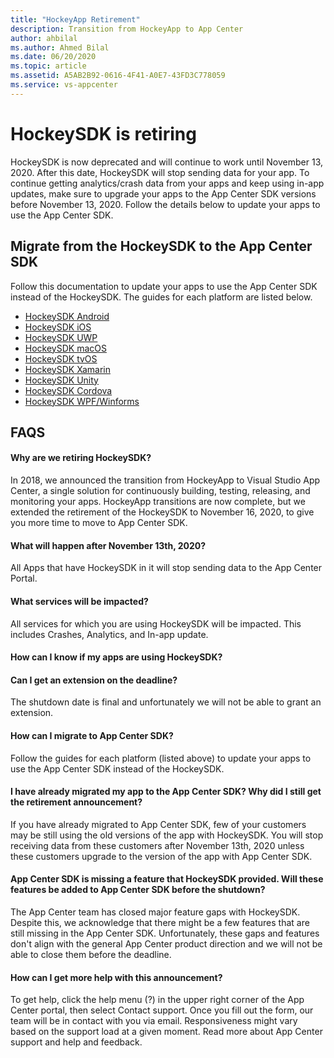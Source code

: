 ```yaml
---
title: "HockeyApp Retirement"
description: Transition from HockeyApp to App Center
author: ahbilal
ms.author: Ahmed Bilal
ms.date: 06/20/2020
ms.topic: article
ms.assetid: A5AB2B92-0616-4F41-A0E7-43FD3C778059
ms.service: vs-appcenter
---
```


# HockeySDK is retiring

HockeySDK is now deprecated and will continue to work until November 13, 2020. After this date, HockeySDK will stop sending data for your app. To continue getting analytics/crash data from your apps and keep using in-app updates, make sure to upgrade your apps to the App Center SDK versions before November 13, 2020. Follow the details below to update your apps to use the App Center SDK.

## Migrate from the HockeySDK to the App Center SDK

Follow this documentation to update your apps to use the App Center SDK instead of the HockeySDK. The guides for each platform are listed below.

* [HockeySDK Android](android-sdk-migration.md)
* [HockeySDK iOS](ios-sdk-migration.md)
* [HockeySDK UWP](uwp-sdk-migration.md)
* [HockeySDK macOS](macos-sdk-migration.md)
* [HockeySDK tvOS](tvos-sdk-migration.md)
* [HockeySDK Xamarin](xamarin-sdk-migration.md)
* [HockeySDK Unity](unity-sdk-migration.md)
* [HockeySDK Cordova](cordova-sdk-migration.md)
* [HockeySDK WPF/Winforms](wpf-winforms-sdk-migration.md)

## FAQS

#### Why are we retiring HockeySDK?

In 2018, we announced the transition from HockeyApp to Visual Studio App Center, a single solution for continuously building, testing, releasing, and monitoring your apps. HockeyApp transitions are now complete, but we extended the retirement of the HockeySDK to November 16, 2020, to give you more time to move to App Center SDK. 

#### What will happen after November 13th, 2020?

All Apps that have HockeySDK in it will stop sending data to the App Center Portal. 

#### What services will be impacted?

All services for which you are using HockeySDK will be impacted. This includes Crashes, Analytics, and In-app update. 

#### How can I know if my apps are using HockeySDK?

#### Can I get an extension on the deadline?

The shutdown date is final and unfortunately we will not be able to grant an extension. 

#### How can I migrate to App Center SDK?

Follow the guides for each platform (listed above) to update your apps to use the App Center SDK instead of the HockeySDK.

#### I have already migrated my app to the App Center SDK? Why did I still get the retirement announcement?

If you have already migrated to App Center SDK, few of your customers may be still using the old versions of the app with HockeySDK. You will stop receiving data from these customers after November 13th, 2020 unless these customers upgrade to the version of the app with App Center SDK. 

#### App Center SDK is missing a feature that HockeySDK provided. Will these features be added to App Center SDK before the shutdown?

The App Center team has closed major feature gaps with HockeySDK. Despite this, we acknowledge that there might be a few features that are still missing in the App Center SDK. Unfortunately, these gaps and features don't align with the general App Center product direction and we will not be able to close them before the deadline. 

#### How can I get more help with this announcement?

To get help, click the help menu (?) in the upper right corner of the App Center portal, then select Contact support. Once you fill out the form, our team will be in contact with you via email. Responsiveness might vary based on the support load at a given moment. Read more about App Center support and help and feedback.
